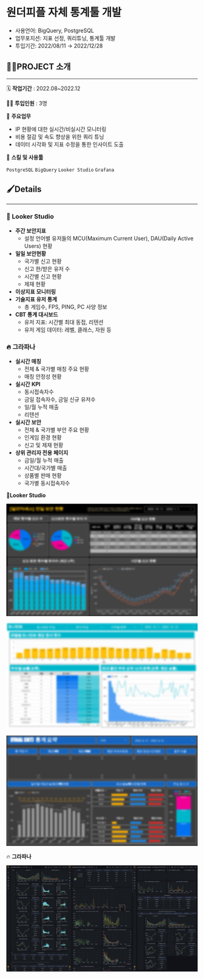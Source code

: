# 원더피플 자체 통계툴 개발

- 사용언어: BigQuery, PostgreSQL
- 업무포지션: 지표 선정, 쿼리튜닝, 통계툴 개발
- 투입기간: 2022/08/11 → 2022/12/28

## 👩‍🏫PROJECT 소개
---
🗓️ **작업기간** : 2022.08~2022.12

👨‍💻 **투입인원** : 3명

📒 **주요업무** 

- IP 현황에 대한 실시간/비실시간 모니터링
- 비용 절감 및 속도 향상을 위한 쿼리 튜닝
- 데이터 시각화 및 지표 수정을 통한 인사이트 도출

🌱 **스킬 및 사용툴**

`PostgreSQL` `BigQuery` `Looker Studio` `Grafana`  

## 🖌️Details
---
### 🔎 Looker Studio

- **주간 보안지표**
    - 설정 언어별 유저들의 MCU(Maximum Current User), DAU(Daily Active Users) 현황
- **일일 보안현황**
    - 국가별 신고 현황
    - 신고 한/받은 유저 수
    - 시간별 신고 현황
    - 제재 현황
- **이상지표 모니터링**
- **기술지표 유저 통계**
    - 총 게임수, FPS, PING, PC 사양 정보
- **CBT 통계 대시보드**
    - 유저 지표: 시간별 최대 동접, 리텐션
    - 유저 게임 데이터: 레벨, 클래스, 자원 등

### 🔥 그라파나

- **실시간 매칭**
    - 전체 & 국가별 매칭 주요 현황
    - 매칭 안정성 현황
- **실시간** **KPI**
    - 동시접속자수
    - 금일 접속자수, 금일 신규 유저수
    - 일/월 누적 매출
    - 리텐션
- **실시간 보안**
    - 전체 & 국가별 부안 주요 현황
    - 인게임 환경 현황
    - 신고 및 제재 현황
- **상위 관리자 전용 페이지**
    - 금일/월 누적 매출
    - 시간대/국가별 매출
    - 상품별 판매 현황
    - 국가별 동시접속자수

🔎**Looker Studio**

![](wp_dashboard/Untitled.png)

![](wp_dashboard/Untitled%201.png)

![](wp_dashboard/Untitled%202.png)

🔥 **그라파나**

![](wp_dashboard/Untitled%203.png)
